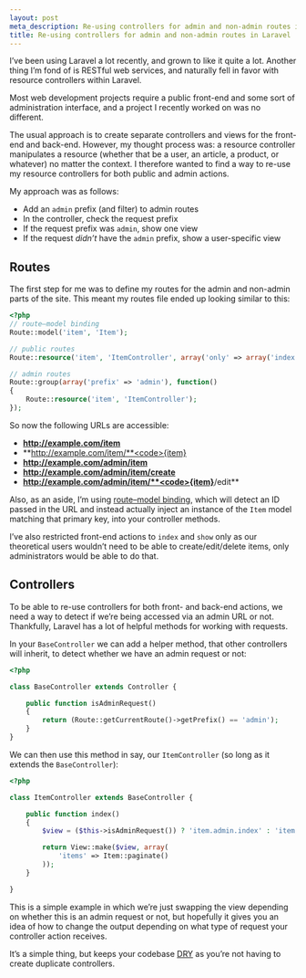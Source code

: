 ```yaml
---
layout: post
meta_description: Re-using controllers for admin and non-admin routes in Laravel
title: Re-using controllers for admin and non-admin routes in Laravel
---
```

I’ve been using Laravel a lot recently, and grown to like it quite a lot.
Another thing I’m fond of is RESTful web services, and naturally fell in favor with resource controllers within Laravel.

Most web development projects require a public front-end and some sort of administration interface, and a project I recently worked on was no different.

The usual approach is to create separate controllers and views for the front-end and back-end.
However, my thought process was: a resource controller manipulates a resource (whether that be a user, an article, a product, or whatever) no matter the context.
I therefore wanted to find a way to re-use my resource controllers for both public and admin actions.

My approach was as follows:

* Add an `admin` prefix (and filter) to admin routes
* In the controller, check the request prefix
* If the request prefix was `admin`, show one view
* If the request _didn’t_ have the `admin` prefix, show a user-specific view

## Routes

The first step for me was to define my routes for the admin and non-admin parts of the site.
This meant my routes file ended up looking similar to this:

```php
<?php
// route–model binding
Route::model('item', 'Item');

// public routes
Route::resource('item', 'ItemController', array('only' => array('index', 'show')));

// admin routes
Route::group(array('prefix' => 'admin'), function()
{
    Route::resource('item', 'ItemController');
});
```

So now the following URLs are accessible:

* **http://example.com/item**
* **http://example.com/item/**<code>{item}</code>
* **http://example.com/admin/item**
* **http://example.com/admin/item/create**
* **http://example.com/admin/item/**<code>{item}</code>**/edit**

Also, as an aside, I’m using [route–model binding](http://laravel.com/docs/routing#route-model-binding),
which will detect an ID passed in the URL and instead actually inject an instance of the `Item` model matching that primary key, into your controller methods.

I’ve also restricted front-end actions to `index` and `show` only as our theoretical users wouldn’t need to be able to create/edit/delete items,
only administrators would be able to do that.

## Controllers

To be able to re-use controllers for both front- and back-end actions, we need a way to detect if we’re being accessed via an admin URL or not.
Thankfully, Laravel has a lot of helpful methods for working with requests.

In your `BaseController` we can add a helper method, that other controllers will inherit, to detect whether we have an admin request or not:

```php
<?php

class BaseController extends Controller {

    public function isAdminRequest()
    {
        return (Route::getCurrentRoute()->getPrefix() == 'admin');
    }
}
```

We can then use this method in say, our `ItemController` (so long as it extends the `BaseController`):

```php
<?php

class ItemController extends BaseController {

    public function index()
    {
        $view = ($this->isAdminRequest()) ? 'item.admin.index' : 'item.index';

        return View::make($view, array(
            'items' => Item::paginate()
        ));
    }

}
```
This is a simple example in which we’re just swapping the view depending on whether this is an admin request or not,
but hopefully it gives you an idea of how to change the output depending on what type of request your controller action receives.

It’s a simple thing, but keeps your codebase [DRY](http://en.wikipedia.org/wiki/Don't_repeat_yourself) as you’re not having to create duplicate controllers.
